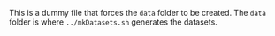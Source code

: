 This is a dummy file that forces the `data` folder to be created.
The `data` folder is where `../mkDatasets.sh` generates the datasets.
